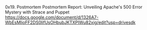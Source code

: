 0x19. Postmortem
Postmortem Report:
Unveiling Apache's 500 Error Mystery with Strace and Puppet
https://docs.google.com/document/d/1326A7-WbEsMlioFF2DS0lifUsOHbubJKTXPIWu82xig/edit?usp=drivesdk

